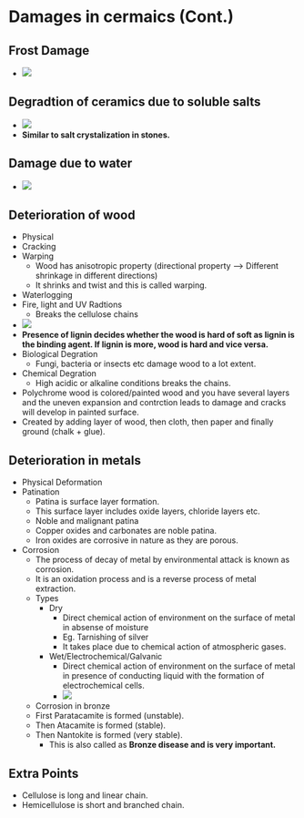 
# Damages in cermaics (Cont.)

## Frost Damage
* ![](/assets/images/2021-12-04-08-44-49.png)

## Degradtion of ceramics due to soluble salts
* ![](/assets/images/2021-12-04-08-46-45.png)
* **Similar to salt crystalization in stones.**

## Damage due to water
* ![](/assets/images/2021-12-04-08-48-11.png)

## Deterioration of wood
* Physical
* Cracking
* Warping
    * Wood has anisotropic property (directional property --> Different shrinkage in different directions)
    * It shrinks and twist and this is called warping.
* Waterlogging
* Fire, light and UV Radtions
    * Breaks the cellulose chains
* ![](/assets/images/2021-12-04-08-50-08.png)
* **Presence of lignin decides whether the wood is hard of soft as lignin is the binding agent. If lignin is more, wood is hard and vice versa.**
* Biological Degration
    * Fungi, bacteria or insects etc damage wood to a lot extent.
* Chemical Degration
    * High acidic or alkaline conditions breaks the chains.
* Polychrome wood is colored/painted wood and you have several layers and the uneven expansion and contrction leads to damage and cracks will develop in painted surface.
* Created by adding layer of wood, then cloth, then paper and finally ground (chalk + glue).

## Deterioration in metals
* Physical Deformation
* Patination
    * Patina is surface layer formation.
    * This surface layer includes oxide layers, chloride layers etc.
    * Noble and malignant patina
    * Copper oxides and carbonates are noble patina.
    * Iron oxides are corrosive in nature as they are porous.
* Corrosion
    * The process of decay of metal by environmental attack is known as corrosion.
    * It is an oxidation process and is a reverse process of metal extraction.
    * Types
        * Dry
            * Direct chemical action of environment on the surface of metal in absense of moisture
            * Eg. Tarnishing of silver
            * It takes place due to chemical action of atmospheric gases. 
        * Wet/Electrochemical/Galvanic
            * Direct chemical action of environment on the surface of metal in presence of conducting liquid with the formation of electrochemical cells.
            * ![](/assets/images/2021-12-04-09-05-59.png)
    * Corrosion in bronze
    * First Paratacamite is formed (unstable).
    * Then Atacamite is formed (stable).
    * Then Nantokite is formed (very stable).
        * This is also called as **Bronze disease and is very important.**

## Extra Points
* Cellulose is long and linear chain.
* Hemicellulose is short and branched chain.